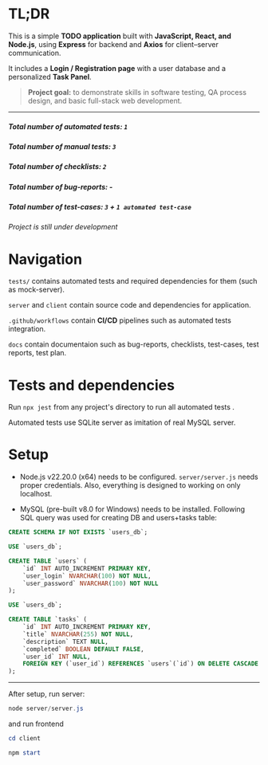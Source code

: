 # TL;DR

This is a simple **TODO application** built with **JavaScript, React, and Node.js**, using **Express** for backend and **Axios** for client–server communication.

It includes a **Login / Registration page** with a user database and a personalized **Task Panel**.

> **Project goal:** to demonstrate skills in software testing, QA process design, and basic full-stack web development.

---

##### Total number of automated tests: `1`

##### Total number of manual tests: `3`

##### Total number of checklists: `2`

##### Total number of bug-reports: -

##### Total number of test-cases: `3` + `1 automated test-case`

_Project is still under development_

# Navigation

`tests/` contains automated tests and required dependencies for them (such as mock-server).

`server` and `client` contain source code and dependencies for application.

`.github/workflows` contain **CI/CD** pipelines such as automated tests integration.

`docs` contain documentaion such as bug-reports, checklists, test-cases, test reports, test plan.

# Tests and dependencies

Run `npx jest` from any project's directory to run all automated tests .

Automated tests use SQLite server as imitation of real MySQL server.

# Setup

- Node.js v22.20.0 (x64) needs to be configured. `server/server.js` needs proper credentials. Also, everything is designed to working on only localhost.

- MySQL (pre-built v8.0 for Windows) needs to be installed. Following SQL query was used for creating DB and users+tasks table:

```sql
CREATE SCHEMA IF NOT EXISTS `users_db`;

USE `users_db`;

CREATE TABLE `users` (
    `id` INT AUTO_INCREMENT PRIMARY KEY,
    `user_login` NVARCHAR(100) NOT NULL,
    `user_password` NVARCHAR(100) NOT NULL
);
```

```sql
USE `users_db`;

CREATE TABLE `tasks` (
    `id` INT AUTO_INCREMENT PRIMARY KEY,
    `title` NVARCHAR(255) NOT NULL,
    `description` TEXT NULL,
    `completed` BOOLEAN DEFAULT FALSE,
    `user_id` INT NULL,
    FOREIGN KEY (`user_id`) REFERENCES `users`(`id`) ON DELETE CASCADE
);
```

---

After setup, run server:

```powershell
node server/server.js
```

and run frontend

```powershell
cd client

npm start
```

